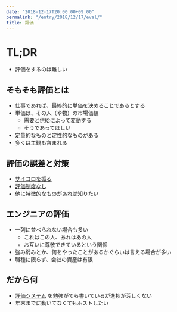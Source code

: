 ```yaml
---
date: "2018-12-17T20:00:00+09:00"
permalink: "/entry/2018/12/17/eval/"
title: 評価
---
```


# TL;DR

- 評価をするのは難しい

## そもそも評価とは

- 仕事であれば、最終的に単価を決めることであるとする
- 単価は、その人（や物）の市場価値
  - 需要と供給によって変動する
  - そうであってほしい
- 定量的なものと定性的なものがある
- 多くは主観も含まれる

## 評価の誤差と対策

- [サイコロを振る](https://www.kayac.com/vision/dice)
- [評価制度なし](https://gist.github.com/voluntas/4f90a626adae624d8c23)
- 他に特徴的なものがあれば知りたい

## エンジニアの評価

- 一列に並べられない場合も多い
  - これはこの人、あれはあの人
  - お互いに尊敬できているという関係
- 強み弱みとか、何をやったことがあるかぐらいは言える場合が多い
- 職種に限らず、会社の資産は有限

## だから何

- [評価システム](https://github.com/g59/rate) を勉強がてら書いているが進捗が芳しくない
- 年末までに動いてなくてもホストしたい
